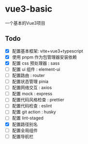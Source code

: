 # vue3-basic

一个基本的Vue3项目

## Todo

- [X] 配置基本框架: vite+vue3+typescript
- [X] 使用 pnpm 作为包管理器安装依赖
- [X] 配置 css 预处理器 : sass
- [ ] 配置 ui 组件 : element-ui
- [ ] 配置路由 : router
- [ ] 配置状态管理 pinia
- [ ] 配置网络交互 : axios
- [ ] 配置 mock : express
- [ ] 配置代码风格检查 : prettier
- [ ] 配置代码检查 : eslint
- [ ] 配置 git action : husky
- [ ] 配置 lint-staged
- [X] 配置路径别名
- [ ] 配置全局组件
- [ ] 配置导航栏
